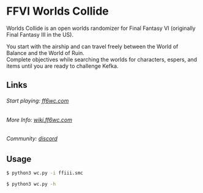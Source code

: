 # FFVI Worlds Collide
Worlds Collide is an open worlds randomizer for Final Fantasy VI (originally Final Fantasy III in the US).

You start with the airship and can travel freely between the World of Balance and the World of Ruin.   
Complete objectives while searching the worlds for characters, espers, and items until you are ready to challenge Kefka.

## Links

###### Start playing: [ff6wc.com](https://www.ff6wc.com)
###### More Info: [wiki.ff6wc.com](https://wiki.ff6wc.com)
###### Community: [discord](https://discord.gg/5MPeng5)

## Usage

```sh
$ python3 wc.py -i ffiii.smc
```

```sh
$ python3 wc.py -h
```
